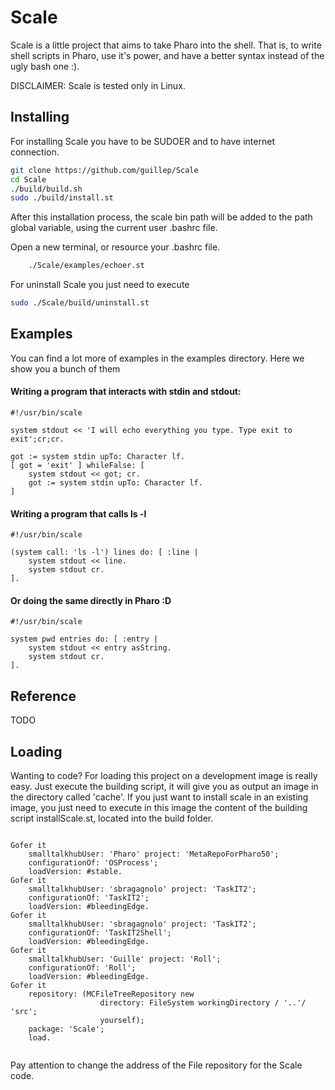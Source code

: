 Scale
=====

Scale is a little project that aims to take Pharo into the shell. That is, to write shell scripts in Pharo, use it's power, and have a better syntax instead of the ugly bash one :).


DISCLAIMER: Scale is tested only in Linux. 




Installing
----------

For installing Scale you have to be SUDOER and to have internet connection. 

```bash
git clone https://github.com/guillep/Scale
cd Scale
./build/build.sh
sudo ./build/install.st
```

After this installation process, the scale bin path  will be added to the path global variable, using the current user .bashrc file. 

Open a new terminal, or resource your .bashrc file. 

```bash
	./Scale/examples/echoer.st
```

For uninstall Scale you just need to execute 
```bash
sudo ./Scale/build/uninstall.st
```


Examples
-------

You can find a lot more of examples in the examples directory. Here we show you a bunch of them


#### Writing a program that interacts with stdin and stdout:

```smalltalk
#!/usr/bin/scale

system stdout << 'I will echo everything you type. Type exit to exit';cr;cr.

got := system stdin upTo: Character lf.
[ got = 'exit' ] whileFalse: [
	system stdout << got; cr.
	got := system stdin upTo: Character lf.
]
```

#### Writing a program that calls ls -l

```smalltalk
#!/usr/bin/scale

(system call: 'ls -l') lines do: [ :line |
	system stdout << line.
	system stdout cr.
].
```

#### Or doing the same directly in Pharo :D

```smalltalk
#!/usr/bin/scale

system pwd entries do: [ :entry |
	system stdout << entry asString.
	system stdout cr.
].
```

Reference
-------
TODO

Loading
-------

Wanting to code? 
   For loading this project on a development image is really easy. Just execute the building script, it will give you as output an image in the directory called 'cache'. 
   If you just want to install scale in an existing image, you just need to execute in this image the content of the building script installScale.st, located into the build folder. 


```smalltalk

Gofer it
	smalltalkhubUser: 'Pharo' project: 'MetaRepoForPharo50';
	configurationOf: 'OSProcess';
	loadVersion: #stable.
Gofer it
	smalltalkhubUser: 'sbragagnolo' project: 'TaskIT2';
	configurationOf: 'TaskIT2';
	loadVersion: #bleedingEdge.
Gofer it
	smalltalkhubUser: 'sbragagnolo' project: 'TaskIT2';
	configurationOf: 'TaskIT2Shell';
	loadVersion: #bleedingEdge.
Gofer it
	smalltalkhubUser: 'Guille' project: 'Roll';
	configurationOf: 'Roll';
	loadVersion: #bleedingEdge.
Gofer it
	repository: (MCFileTreeRepository new 
					directory: FileSystem workingDirectory / '..'/ 'src';
					yourself);
	package: 'Scale';
	load.


```

Pay attention to change the address of the File repository for the Scale code. 



